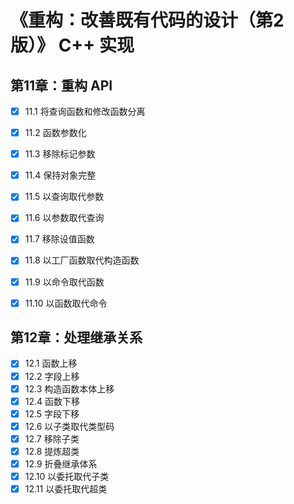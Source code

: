 # 《重构：改善既有代码的设计（第2版）》 C++ 实现 
## 第11章：重构 API
- [x] 11.1 将查询函数和修改函数分离
- [x] 11.2 函数参数化
- [x] 11.3 移除标记参数
- [x] 11.4 保持对象完整
- [x] 11.5 以查询取代参数
- [x] 11.6 以参数取代查询
- [x] 11.7 移除设值函数
- [x] 11.8 以工厂函数取代构造函数
- [x] 11.9 以命令取代函数
- [x] 11.10 以函数取代命令


## 第12章：处理继承关系
- [x] 12.1 函数上移
- [x] 12.2 字段上移
- [x] 12.3 构造函数本体上移
- [x] 12.4 函数下移
- [x] 12.5 字段下移
- [x] 12.6 以子类取代类型码
- [x] 12.7 移除子类
- [x] 12.8 提炼超类
- [x] 12.9 折叠继承体系
- [x] 12.10 以委托取代子类
- [x] 12.11 以委托取代超类